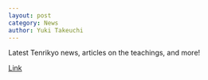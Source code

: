 ```yaml
---
layout: post
category: News
author: Yuki Takeuchi
---
```

Latest Tenrikyo news, articles on the teachings, and more!

[Link](https://online.tenrikyo.or.jp/)